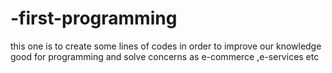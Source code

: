 # -first-programming
this one is to create some lines of codes in order to improve our knowledge
good for programming and solve concerns as e-commerce ,e-services etc
